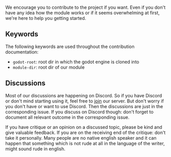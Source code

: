 We encourage you to contribute to the project if you want. Even if you don't have any idea how the module works or if it seems overwhelming at first, we're here to help you getting started.

## Keywords
The following keywords are used throughout the contribution documentation:

- `godot-root`: root dir in which the godot engine is cloned into
- `module-dir`: root dir of our module

## Discussions
Most of our discussions are happening on Discord. So if you have Discord or don't mind starting using it, feel free to [join](https://discord.gg/zpb5Ru7v9x) our server. But don't worry if you don't have or want to use Discord. Then the discussions are just in the corresponding issue. If you discuss on Discord though: don't forget to document all relevant outcome in the corresponding issue.  

If you have critique or an opinion on a discussed topic, please be kind and give valuable feedback. If you are on the receiving end of the critique: don't take it personally. Many people are no native english speaker and it can happen that something which is not rude at all in the language of the writer, might sound rude in english.